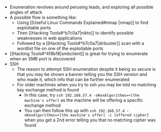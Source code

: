 - Enumeration revolves around perusing leads, and exploring all possible angles of attack
- A possible flow is something like: 
	- Using [[Useful Linux Commands Explained#nmap |nmap]] to find exploitable ports 
	- Then [[Hacking Tools#^b7c0a7|nikto]] to identify possible weaknesses in web applications 
	- Followed by a [[Hacking Tools#^b7c0a7|dirbuster]] scan with a wordlist file on one of the exploitable ports
- [[Hacking Tools#^4f8b18|smbclient]] is great for trying to enumerate when an SMB port is discovered
- SSH
	- The reason to attempt SSH enumeration despite it being so secure is that you may be shown a banner telling you the SSH version and who made it, which info that can be further enumerated
	- For older machines when you try to ssh you may be told no matching key exchange method is found
		- In this case, try `ssh 192.168.57.4 -oKexAlgorithms=+[the machine's offer]` as the machine will be offering a specific exchange method
		- You can then follow this up with `ssh 192.168.57.4 -oKexAlgorithms=+[the machine's offer] -c [offered cipher]` when you get a 2nd error telling you that no matching cipher was found